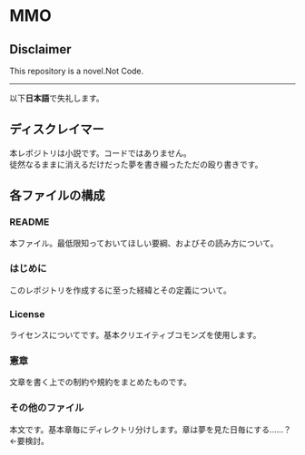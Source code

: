 # MMO
## Disclaimer
This repository is a novel.Not  Code.
***
以下**日本語**で失礼します。
## ディスクレイマー
本レポジトリは小説です。コードではありません。  
徒然なるままに消えるだけだった夢を書き綴ったただの殴り書きです。
## 各ファイルの構成
### README
本ファイル。最低限知っておいてほしい要綱、およびその読み方について。
### はじめに
このレポジトリを作成するに至った経緯とその定義について。
### License
ライセンスについてです。基本クリエイティブコモンズを使用します。
### 憲章
文章を書く上での制約や規約をまとめたものです。
### その他のファイル
本文です。基本章毎にディレクトリ分けします。章は夢を見た日毎にする……？　<-要検討。

